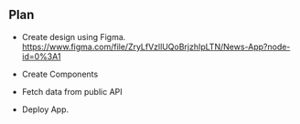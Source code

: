 ## Plan

- Create design using Figma. https://www.figma.com/file/ZryLfVzllUQoBrjzhIpLTN/News-App?node-id=0%3A1

- Create Components

- Fetch data from public API

- Deploy App.
